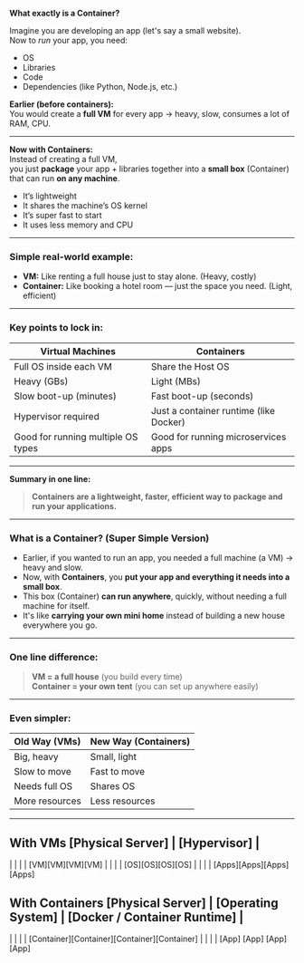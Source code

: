 **What exactly is a Container?**

Imagine you are developing an app (let's say a small website).  
Now to *run* your app, you need:
- OS
- Libraries
- Code
- Dependencies (like Python, Node.js, etc.)

**Earlier (before containers):**  
You would create a **full VM** for every app → heavy, slow, consumes a lot of RAM, CPU.

---

**Now with Containers:**  
Instead of creating a full VM,  
you just **package** your app + libraries together into a **small box** (Container) that can run **on any machine**.

- It’s lightweight  
- It shares the machine’s OS kernel  
- It’s super fast to start  
- It uses less memory and CPU  

---

### **Simple real-world example:**

- **VM:** Like renting a full house just to stay alone. (Heavy, costly)  
- **Container:** Like booking a hotel room — just the space you need. (Light, efficient)

---

### **Key points to lock in:**

| Virtual Machines                  | Containers                          |
|------------------------------------|-------------------------------------|
| Full OS inside each VM             | Share the Host OS                  |
| Heavy (GBs)                        | Light (MBs)                        |
| Slow boot-up (minutes)             | Fast boot-up (seconds)             |
| Hypervisor required                | Just a container runtime (like Docker) |
| Good for running multiple OS types | Good for running microservices apps |

---

**Summary in one line:**  
> **Containers are a lightweight, faster, efficient way to package and run your applications.**

---

### **What is a Container? (Super Simple Version)**

- Earlier, if you wanted to run an app, you needed a full machine (a VM) → heavy and slow.
- Now, with **Containers**, you **put your app and everything it needs into a small box**.
- This box (Container) **can run anywhere**, quickly, without needing a full machine for itself.
- It's like **carrying your own mini home** instead of building a new house everywhere you go.

---

### **One line difference:**

> **VM = a full house** (you build every time)  
> **Container = your own tent** (you can set up anywhere easily)

---

### **Even simpler:**

| Old Way (VMs) | New Way (Containers) |
|:------------|:--------------------|
| Big, heavy | Small, light |
| Slow to move | Fast to move |
| Needs full OS | Shares OS |
| More resources | Less resources |

---

**With VMs**
[Physical Server]
       |
  [Hypervisor]
       |
  -----------------
  |   |    |      |
[VM][VM][VM][VM]
  |    |   |    |
[OS][OS][OS][OS]
  |    |   |    |
[Apps][Apps][Apps][Apps]

**With Containers**
[Physical Server]
       |
[Operating System]
       |
[Docker / Container Runtime]
       |
  -----------------------
  |    |     |         |
[Container][Container][Container][Container]
    |      |      |         |
  [App] [App] [App] [App]

